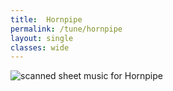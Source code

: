 ```yaml
---
title:  Hornpipe
permalink: /tune/hornpipe
layout: single
classes: wide
---
```


<img src="/tune/scan/hornpipe.jpg" alt="scanned sheet music for Hornpipe">

